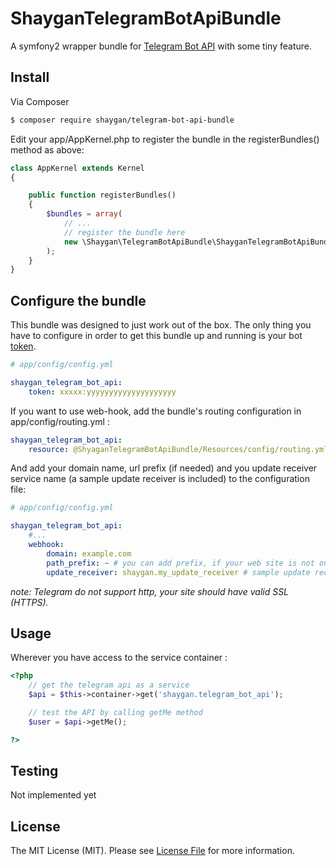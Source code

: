ShayganTelegramBotApiBundle
===================

A symfony2 wrapper bundle for  [Telegram Bot API](https://core.telegram.org/bots/api) with some tiny feature.

## Install

Via Composer

``` bash
$ composer require shaygan/telegram-bot-api-bundle
```

Edit your app/AppKernel.php to register the bundle in the registerBundles() method as above:


```php
class AppKernel extends Kernel
{

    public function registerBundles()
    {
        $bundles = array(
            // ...
            // register the bundle here
            new \Shaygan\TelegramBotApiBundle\ShayganTelegramBotApiBundle()
        );
    }
}
```

## Configure the bundle

This bundle was designed to just work out of the box. The only thing you have to configure in order to get this bundle up and running is your bot [token](https://core.telegram.org/bots#botfather).

```yaml
# app/config/config.yml

shaygan_telegram_bot_api:
    token: xxxxx:yyyyyyyyyyyyyyyyyyyy
```

If you want to use web-hook, add the bundle's routing configuration in app/config/routing.yml :

```yaml
shaygan_telegram_bot_api:
    resource: @ShyaganTelegramBotApiBundle/Resources/config/routing.yml

```
And add your domain name, url prefix (if needed) and you update receiver service name (a sample update receiver is included) to the configuration file:
```yaml
# app/config/config.yml

shaygan_telegram_bot_api:
    #...
    webhook:
        domain: example.com
        path_prefix: ~ # you can add prefix, if your web site is not on the root
        update_receiver: shaygan.my_update_receiver # sample update receiver
```
*note: Telegram do not support http, your site should have valid SSL (HTTPS).*

## Usage


Wherever you have access to the service container :
```php
<?php
    // get the telegram api as a service
    $api = $this->container->get('shaygan.telegram_bot_api');

    // test the API by calling getMe method
    $user = $api->getMe();

?>
```

## Testing

Not implemented yet

## License

The MIT License (MIT). Please see [License File](LICENSE.md) for more information.
